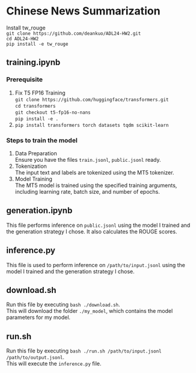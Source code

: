 # Chinese News Summarization
Install tw_rouge <br>
```git clone https://github.com/deankuo/ADL24-HW2.git``` <br>
```cd ADL24-HW2``` <br>
```pip install -e tw_rouge``` <br>

## training.ipynb
### Prerequisite
1. Fix T5 FP16 Training <br>
```git clone https://github.com/huggingface/transformers.git``` <br>
```cd transformers``` <br>
```git checkout t5-fp16-no-nans``` <br>
```pip install -e .``` <br>
2. ```pip install transformers torch datasets tqdm scikit-learn```
### Steps to train the model
1. Data Preparation <br>
Ensure you have the files ```train.jsonl```, ```public.jsonl``` ready.
2. Tokenization <br>
The input text and labels are tokenized using the MT5 tokenizer.
3. Model Training <br>
The MT5 model is trained using the specified training arguments, including learning rate, batch size, and number of epochs.


## generation.ipynb
This file performs inference on ```public.jsonl``` using the model I trained and the generation strategy I chose. It also calculates the ROUGE scores.

## inference.py
This file is used to perform inference on ```/path/to/input.jsonl``` using the model I trained and the generation strategy I chose.

## download.sh
Run this file by executing ```bash ./download.sh```. <br>
This will download the folder ```./my_model```, which contains the model parameters for my model.

## run.sh
Run this file by executing ```bash ./run.sh /path/to/input.jsonl /path/to/output.jsonl```. <br>
This will execute the ```inference.py``` file.

